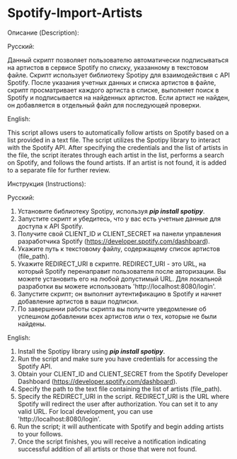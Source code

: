 # Spotify-Import-Artists
Описание (Description):

Русский:

Данный скрипт позволяет пользователю автоматически подписываться на артистов в сервисе Spotify по списку, указанному в текстовом файле. 
Скрипт использует библиотеку Spotipy для взаимодействия с API Spotify. После указания учетных данных и списка артистов в файле, скрипт просматривает каждого артиста в списке, выполняет поиск в Spotify и подписывается на найденных артистов. 
Если артист не найден, он добавляется в отдельный файл для последующей проверки.

English:

This script allows users to automatically follow artists on Spotify based on a list provided in a text file. 
The script utilizes the Spotipy library to interact with the Spotify API. After specifying the credentials and the list of artists in the file, the script iterates through each artist in the list, performs a search on Spotify, and follows the found artists. 
If an artist is not found, it is added to a separate file for further review.

Инструкция (Instructions):

Русский:

1. Установите библиотеку Spotipy, используя ***pip install spotipy***.
2. Запустите скрипт и убедитесь, что у вас есть учетные данные для доступа к API Spotify.
3. Получите свой CLIENT_ID и CLIENT_SECRET на панели управления разработчика Spotify (https://developer.spotify.com/dashboard).
4. Укажите путь к текстовому файлу, содержащему список артистов (file_path).
5. Укажите REDIRECT_URI в скрипте. REDIRECT_URI - это URL, на который Spotify перенаправит пользователя после авторизации. Вы можете установить его на любой допустимый URL. Для локальной разработки вы можете использовать 'http://localhost:8080/login'.
6. Запустите скрипт; он выполнит аутентификацию в Spotify и начнет добавление артистов в ваши подписки.
7. По завершении работы скрипта вы получите уведомление об успешном добавлении всех артистов или о тех, которые не были найдены.

English:

1. Install the Spotipy library using ***pip install spotipy***.
2. Run the script and make sure you have credentials for accessing the Spotify API.
3. Obtain your CLIENT_ID and CLIENT_SECRET from the Spotify Developer Dashboard (https://developer.spotify.com/dashboard).
4. Specify the path to the text file containing the list of artists (file_path).
5. Specify the REDIRECT_URI in the script. REDIRECT_URI is the URL where Spotify will redirect the user after authorization. You can set it to any valid URL. For local development, you can use 'http://localhost:8080/login'.
6. Run the script; it will authenticate with Spotify and begin adding artists to your follows.
7. Once the script finishes, you will receive a notification indicating successful addition of all artists or those that were not found.
